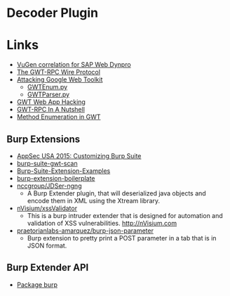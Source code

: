 Decoder Plugin
===============================


# Links
* [VuGen correlation for SAP Web Dynpro](http://www.jds.net.au/tech-tips/scripting-sap-web-dynpro/)
* [The GWT-RPC Wire Protocol](https://docs.google.com/document/d/1eG0YocsYYbNAtivkLtcaiEE5IOF5u4LUol8-LL0TIKU/edit#heading=h.6emvkhgk7viw)
* [Attacking Google Web Toolkit](https://www.owasp.org/images/7/77/Attacking_Google_Web_Toolkit.ppt)
  * [GWTEnum.py](https://github.com/GDSSecurity/GWT-Penetration-Testing-Toolset/blob/master/gwtenum/gwtenum.py)
  * [GWTParser.py](https://github.com/GDSSecurity/GWT-Penetration-Testing-Toolset/blob/master/gwtparse/GWTParser.py)
* [GWT Web App Hacking](http://www.h0wl.pl/2012/03/gwt-web-app-hacking.html)
* [GWT-RPC In A Nutshell](http://blog.gdssecurity.com/labs/2009/10/8/gwt-rpc-in-a-nutshell.html)
* [Method Enumeration in GWT](https://groups.google.com/forum/#!topic/google-web-toolkit/IDUKhxD2qRg)

## Burp Extensions
* [AppSec USA 2015: Customizing Burp Suite](http://www.slideshare.net/AugustDetlefsen/appsec-usa-2015-customizing-burp-suite)
* [burp-suite-gwt-scan](https://github.com/augustd/burp-suite-gwt-scan)
* [Burp-Suite-Extension-Examples](https://github.com/monikamorrow/Burp-Suite-Extension-Examples)
* [burp-extension-boilerplate](https://github.com/nixu-corp/burp-extension-boilerplate/wiki/Getting-started)
* [nccgroup/JDSer-ngng](https://github.com/nccgroup/JDSer-ngng/blob/master/src/burp/BurpExtender.java)
  * A Burp Extender plugin, that will deserialized java objects and encode them in XML using the Xtream library.
* [nVisium/xssValidator](https://github.com/nVisium/xssValidator/blob/master/burp-extender/src/burp/BurpExtender.java)
  * This is a burp intruder extender that is designed for automation and validation of XSS vulnerabilities. http://nVisium.com
* [praetorianlabs-amarquez/burp-json-parameter](https://github.com/praetorianlabs-amarquez/burp-json-parameter/blob/master/src/main/java/com/praetorian/burp/BaseEditorTab.java)
  * Burp extension to pretty print a POST parameter in a tab that is in JSON format.

## Burp Extender API
* [Package burp](https://portswigger.net/burp/extender/api/burp/package-summary.html)
